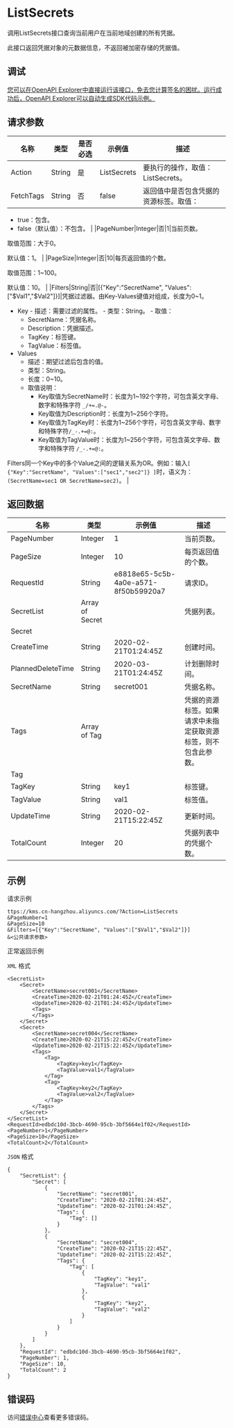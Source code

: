 # ListSecrets

调用ListSecrets接口查询当前用户在当前地域创建的所有凭据。

此接口返回凭据对象的元数据信息，不返回被加密存储的凭据值。

## 调试

[您可以在OpenAPI Explorer中直接运行该接口，免去您计算签名的困扰。运行成功后，OpenAPI Explorer可以自动生成SDK代码示例。](https://api.aliyun.com/#product=Kms&api=ListSecrets&type=RPC&version=2016-01-20)

## 请求参数

|名称|类型|是否必选|示例值|描述|
|--|--|----|---|--|
|Action|String|是|ListSecrets|要执行的操作，取值：ListSecrets。 |
|FetchTags|String|否|false|返回值中是否包含凭据的资源标签。取值：

 -   true：包含。
-   false（默认值）：不包含。 |
|PageNumber|Integer|否|1|当前页数。

 取值范围：大于0。

 默认值：1。 |
|PageSize|Integer|否|10|每页返回值的个数。

 取值范围：1~100。

 默认值：10。 |
|Filters|String|否|\[\{"Key":"SecretName", "Values":\["$Val1","$Val2"\]\}\]|凭据过滤器。由Key-Values键值对组成，长度为0~1。

 -   Key
    -   描述：需要过滤的属性。
    -   类型：String。
    -   取值：
        -   SecretName：凭据名称。
        -   Description：凭据描述。
        -   TagKey：标签键。
        -   TagValue：标签值。
-   Values
    -   描述：期望过滤后包含的值。
    -   类型：String。
    -   长度：0~10。
    -   取值说明：
        -   Key取值为SecretName时：长度为1~192个字符，可包含英文字母、数字和特殊字符 `_/+=.@-`。
        -   Key取值为Description时：长度为1~256个字符。
        -   Key取值为TagKey时：长度为1~256个字符，可包含英文字母、数字和特殊字符`/_-.+=@:`。
        -   Key取值为TagValue时：长度为1~256个字符，可包含英文字母、数字和特殊字符 `/_-.+=@:`。

 Filters同一个Key中的多个Value之间的逻辑关系为OR。例如：输入`[ {"Key":"SecretName", "Values":["sec1","sec2"]} ]`时，语义为： `(SecretName=sec1 OR SecretName=sec2)`。 |

## 返回数据

|名称|类型|示例值|描述|
|--|--|---|--|
|PageNumber|Integer|1|当前页数。 |
|PageSize|Integer|10|每页返回值的个数。 |
|RequestId|String|e8818e65-5c5b-4a0e-a571-8f50b59920a7|请求ID。 |
|SecretList|Array of Secret| |凭据列表。 |
|Secret| | | |
|CreateTime|String|2020-02-21T01:24:45Z|创建时间。 |
|PlannedDeleteTime|String|2020-03-21T01:24:45Z|计划删除时间。 |
|SecretName|String|secret001|凭据名称。 |
|Tags|Array of Tag| |凭据的资源标签。如果请求中未指定获取资源标签，则不包含此参数。 |
|Tag| | | |
|TagKey|String|key1|标签键。 |
|TagValue|String|val1|标签值。 |
|UpdateTime|String|2020-02-21T15:22:45Z|更新时间。 |
|TotalCount|Integer|20|凭据列表中的凭据个数。 |

## 示例

请求示例

```
ttps://kms.cn-hangzhou.aliyuncs.com/?Action=ListSecrets
&PageNumber=1
&PageSize=10
&Filters=[{"Key":"SecretName", "Values":["$Val1","$Val2"]}]
&<公共请求参数>
```

正常返回示例

`XML` 格式

```
<SecretList>
    <Secret>
        <SecretName>secret001</SecretName>
        <CreateTime>2020-02-21T01:24:45Z</CreateTime>
        <UpdateTime>2020-02-21T01:24:45Z</UpdateTime>
        <Tags>
        </Tags>
    </Secret>
    <Secret>
        <SecretName>secret004</SecretName>
        <CreateTime>2020-02-21T15:22:45Z</CreateTime>
        <UpdateTime>2020-02-21T15:22:45Z</UpdateTime>
        <Tags>
            <Tag>
                <TagKey>key1</TagKey>
                <TagValue>val1</TagValue>
            </Tag>
            <Tag>
                <TagKey>key2</TagKey>
                <TagValue>val2</TagValue>
            </Tag>
        </Tags>
    </Secret>
</SecretList>
<RequestId>edbdc10d-3bcb-4690-95cb-3bf5664e1f02</RequestId>
<PageNumber>1</PageNumber>
<PageSize>10</PageSize>
<TotalCount>2</TotalCount>
```

`JSON` 格式

```
{
	"SecretList": {
		"Secret": [
			{
				"SecretName": "secret001",
				"CreateTime": "2020-02-21T01:24:45Z",
				"UpdateTime": "2020-02-21T01:24:45Z",
				"Tags": {
					"Tag": []
				}
			},
			{
				"SecretName": "secret004",
				"CreateTime": "2020-02-21T15:22:45Z",
				"UpdateTime": "2020-02-21T15:22:45Z",
				"Tags": {
					"Tag": [
						{
							"TagKey": "key1",
							"TagValue": "val1"
						},
						{
							"TagKey": "key2",
							"TagValue": "val2"
						}
					]
				}
			}
		]
	},
	"RequestId": "edbdc10d-3bcb-4690-95cb-3bf5664e1f02",
	"PageNumber": 1,
	"PageSize": 10,
	"TotalCount": 2
}
```

## 错误码

访问[错误中心](https://error-center.aliyun.com/status/product/Kms)查看更多错误码。

